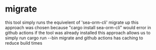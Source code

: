 # migrate
this tool simply runs the equivelent of 'sea-orm-cli' migrate up
this approach was chosen because "cargo install sea-orm-cli" would error in github actions if the tool was already installed
this approach allows us to simply run cargo run --bin migrate and github actions has caching to reduce build times